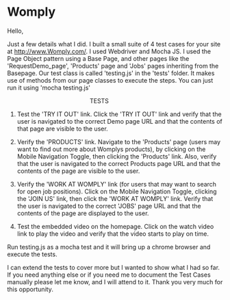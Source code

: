 # Womply
Hello,

Just a few details what I did. I built a small suite of 4 test cases for your site at http://www.Womply.com/. I used Webdriver and Mocha JS. I used the Page Object pattern using a Base Page, and other pages like the 'RequestDemo_page', 'Products' page and 'Jobs' pages inheriting from the Basepage. Our test class is called 'testing.js' in the 'tests' folder. It makes use of methods from our page classes to execute the steps. You can just run it using 'mocha testing.js'

                                                  TESTS
1. Test the 'TRY IT OUT' link. Click the 'TRY IT OUT' link and verify that the user is navigated to the correct Demo page URL and that the contents of that page are visible to the user.

2. Verify the 'PRODUCTS' link. Navigate to the 'Products' page (users may want to find out more about Womplys products), by clicking on the Mobile Navigation Toggle, then clicking the 'Products' link. Also, verify that the user is navigated to the correct Products page URL and that the contents of the page are visible to the user.

3. Verify the 'WORK AT WOMPLY' link (for users that may want to search for open job positions). Click on the Mobile Navigation Toggle, clicking the 'JOIN US' link, then click the 'WORK AT WOMPLY' link. Verify that the user is navigated to the correct 'JOBS' page URL and that the contents of the page are displayed to the user.

4. Test the embedded video on the homepage. Click on the watch video link to play the video and verify that the video starts to play on time.

Run testing.js as a mocha test and it will bring up a chrome browser and execute the tests.

I can extend the tests to cover more but I wanted to show what I had so far. If you need anything else or if you need me to document the Test Cases manually please let me know, and I will attend to it. Thank you very much for this opportunity.

